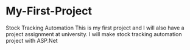 # My-First-Project
Stock Tracking Automation
This is my first project and I will also have a project assignment at university. I will make stock tracking automation project with ASP.Net
